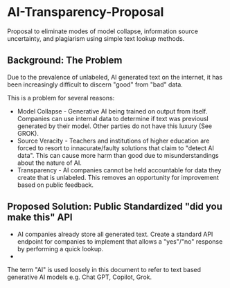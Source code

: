# AI-Transparency-Proposal
Proposal to eliminate modes of model collapse, information source uncertainty, and plagiarism using simple text lookup methods. 

## Background: The Problem

Due to the prevalence of unlabeled, AI generated text on the internet, it has been increasingly difficult to discern "good" from "bad" data.

This is a problem for several reasons:
* Model Collapse - Generative AI being trained on output from itself. Companies can use internal data to determine if text was previousl generated by their model. Other parties do not have this luxury (See GROK).
* Source Veracity - Teachers and institutions of higher education are forced to resort to innacurate/faulty solutions that claim to "detect AI data". This can cause more harm than good due to misunderstandings about the nature of AI.
* Transparency - AI companies cannot be held accountable for data they create that is unlabeled. This removes an opportunity for improvement based on public feedback.

## Proposed Solution: Public Standardized "did you make this" API
  * AI companies already store all generated text. Create a standard API endpoint for companies to implement that allows a "yes"/"no" response by performing a quick lookup.
  * 







The term "AI" is used loosely in this document to refer to text based generative AI models e.g. Chat GPT, Copilot, Grok.
